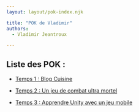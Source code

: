 ```yaml
---
layout: layout/pok-index.njk

title: "POK de Vladimir"
authors:
  - Vladimir Jeantroux 

---
```

## Liste des POK : 

- [Temps 1 : Blog Cuisine](./temps-1)

- [Temps 2 : Un jeu de combat ultra mortel](./temps-2)

- [Temps 3 : Apprendre Unity avec un jeu mobile](./temps-3)